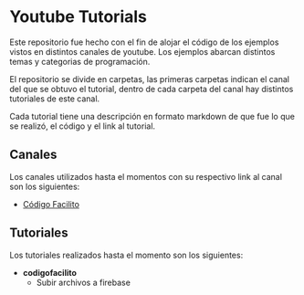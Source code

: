 # Youtube Tutorials
Este repositorio fue hecho con el fin de alojar el código de los ejemplos vistos en distintos canales de youtube. Los ejemplos abarcan distintos temas y categorias de programación. 

El repositorio se divide en carpetas, las primeras carpetas indican el canal del que se obtuvo el tutorial, dentro de cada carpeta del canal hay distintos tutoriales de este canal.

Cada tutorial tiene una descripción en formato markdown de que fue lo que se realizó, el código y el link al tutorial.

## Canales
Los canales utilizados hasta el momentos con su respectivo link al canal son los siguientes: 
* [Código Facilito](https://www.youtube.com/c/codigofacilito)

## Tutoriales
Los tutoriales realizados hasta el momento son los siguientes:
* <b>codigofacilito</b>
    * Subir archivos a firebase